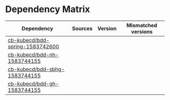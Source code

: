 # Dependency Matrix

Dependency | Sources | Version | Mismatched versions
---------- | ------- | ------- | -------------------
[cb-kubecd/bdd-spring-1583742600](https://github.com/cb-kubecd/bdd-spring-1583742600.git) |  | []() | 
[cb-kubecd/bdd-nh-1583744155](https://github.com/cb-kubecd/bdd-nh-1583744155.git) |  | []() | 
[cb-kubecd/bdd-sbhg-1583744155](https://github.com/cb-kubecd/bdd-sbhg-1583744155.git) |  | []() | 
[cb-kubecd/bdd-gh-1583744155](https://github.com/cb-kubecd/bdd-gh-1583744155.git) |  | []() | 
